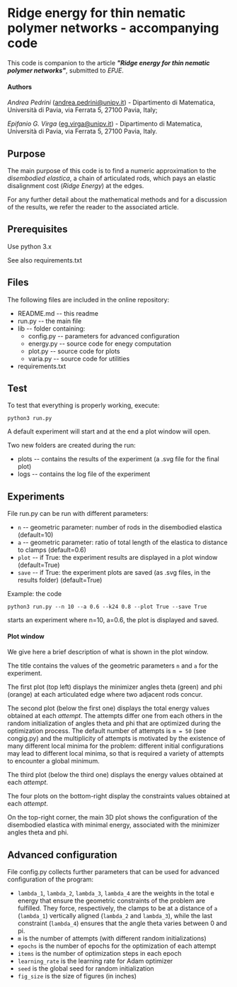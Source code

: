 # Ridge energy for thin nematic polymer networks - accompanying code

This code is companion to the article **_"Ridge energy for thin nematic polymer networks"_**, submitted to *EPJE*.

#### Authors
*Andrea Pedrini* (andrea.pedrini@unipv.it) - Dipartimento di Matematica, Università di Pavia, via Ferrata 5, 27100 Pavia, Italy;

*Epifanio G. Virga* (eg.virga@unipv.it) - Dipartimento di Matematica, Università di Pavia, via Ferrata 5, 27100 Pavia, Italy.


## Purpose

The main purpose of this code is to find a numeric approximation to the *disembodied elastica*, a  chain of articulated rods, 
which pays an elastic disalignment cost (*Ridge Energy*) at the edges.

For any further detail about the mathematical methods and for a discussion of the results, we refer the reader to the associated article. 

## Prerequisites

Use python 3.x

See also requirements.txt

## Files
The following files are included in the online repository:

* README.md   -- this readme
* run.py      -- the main file
* lib         -- folder containing:
    * config.py     -- parameters for advanced configuration
    * energy.py  -- source code for enegy computation
    * plot.py       -- source code for plots
    * varia.py      -- source code for utilities
* requirements.txt

## Test
To test that everything is properly working, execute:
```
python3 run.py
```
A default experiment will start and at the end a plot window will open.

Two new folders are created during the run:
* plots   -- contains the results of the experiment (a .svg file for the final plot)
* logs      -- contains the log file of the experiment
    
## Experiments
File run.py can be run with different parameters:

* `n`       -- geometric parameter: number of rods in the disembodied elastica (default=10)
* `a`        -- geometric parameter: ratio of total length of the elastica to distance to clamps (default=0.6)
* `plot`      -- if True: the experiment results are displayed in a plot window (default=True)
* `save`      -- if True: the experiment plots are saved (as .svg files, in the results folder) (default=True)

Example: the code
```
python3 run.py --n 10 --a 0.6 --k24 0.8 --plot True --save True
```
starts an experiment where n=10, a=0.6, the plot is displayed and saved.

#### Plot window
We give here a brief description of what is shown in the plot window.

The title contains the values of the geometric parameters `n` and `a` for the experiment.

The first plot (top left) displays the minimizer angles theta (green) and phi (orange) 
at each articulated edge where two adjacent rods concur.

The second plot (below the first one) displays the total energy values obtained at each *attempt*.
The attempts differ one from each others in the random initialization of angles theta and phi that are optimized during
the optimization process. The default number of attempts is `m = 50` (see congig.py) and the multiplicity of attempts 
is motivated by the existence of many different local minima for the problem: different initial configurations may lead
to different local minima, so that is required a variety of attempts to encounter a global minimum.

The third plot (below the third one) displays the energy values obtained at each *attempt*.

The four plots on the bottom-right display the constraints values obtained at each *attempt*.

On the top-right corner, the main 3D plot shows the configuration of the disembodied elastica with minimal energy,
associated with the minimizer angles theta and phi.

## Advanced configuration 
File config.py collects further parameters that can be used for advanced configuration of the program:
- `lambda_1`, `lambda_2`, `lambda_3`, `lambda_4` are the weights in the total e energy that ensure the geometric
constraints of the problem are fulfilled. They force, respectively, the clamps to be at a distance of `a` (`lambda_1`)
vertically aligned (`lambda_2` and `lambda_3`), while the last constraint (`lambda_4`) ensures that the angle 
theta varies between 0 and pi.
- `m` is the number of attempts (with different random initializations)
- `epochs` is the number of epochs for the optimization of each attempt
- `items` is the number of optimization steps in each epoch
- `learning_rate` is the learning rate for Adam optimizer
- `seed` is the global seed for random initialization
- `fig_size` is the size of figures (in inches)